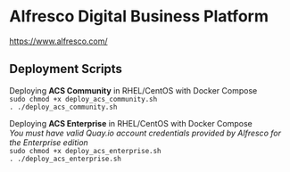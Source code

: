 # Alfresco Digital Business Platform
https://www.alfresco.com/

## Deployment Scripts
Deploying **ACS Community** in RHEL/CentOS with Docker Compose  
`sudo chmod +x deploy_acs_community.sh`  
`. ./deploy_acs_community.sh`

Deploying **ACS Enterprise** in RHEL/CentOS with Docker Compose  
*You must have valid Quay.io account credentials provided by Alfresco for the Enterprise edition*  
`sudo chmod +x deploy_acs_enterprise.sh`  
`. ./deploy_acs_enterprise.sh`
